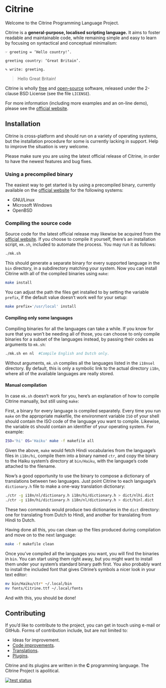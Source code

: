 Citrine
=======

Welcome to the Citrine Programming Language Project.

Citrine is a __general-purpose, localised scripting language.__ It aims to foster readable
and maintainable code, while remaining simple and easy to learn by focusing on syntactical
and conceptual minimalism:

```
☞ greeting ≔ ‘Hello country!’.

greeting country: ‘Great Britain’.

✎ write: greeting.
```

> Hello Great Britain!

Citrine is wholly [free](https://www.gnu.org/philosophy/free-sw.html) and
[open-source](https://opensource.org/osd) software, released under the 2-clause BSD
License (see the file `LICENSE`).

For more information (including more examples and an on-line demo), please see the
[official website](https://citrine-lang.org/).


Installation
------------

Citrine is cross-platform and should run on a variety of operating systems, but the
installation procedure for some is currently lacking in support. Help to improve the
situation is very welcome.

Please make sure you are using the latest official release of Citrine, in order to have
the newest features and bug fixes.

### Using a precompiled binary

The easiest way to get started is by using a precompiled binary, currently available on
the [official website](https://citrine-lang.org/download.ctr) for the following systems:

- GNU/Linux
- Microsoft Windows
- OpenBSD

### Compiling the source code

Source code for the latest official release may likewise be acquired from the [official
website](https://citrine-lang.org/download.ctr). If you choose to compile it yourself,
there’s an installation script, `mk.sh`, included to automate the process. You may run it
as follows:

```bash
./mk.sh
```

This should generate a separate binary for every supported language in the `bin`
directory, in a subdirectory matching your system. Now you can install Citrine with all of
the compiled binaries using `make`:

```bash
make install
```

You can adjust the path the files get installed to by setting the variable `prefix`, if
the default value doesn’t work well for your setup:

```bash
make prefix='/usr/local' install
```

#### Compiling only some languages

Compiling binaries for all the languages can take a while. If you know for sure that you
won’t be needing all of those, you can choose to only compile binaries for a subset of the
languages instead, by passing their codes as arguments to `mk.sh`:

```bash
./mk.sh en nl  #Compile English and Dutch only.
```

Without arguments, `mk.sh` compiles all the languages listed in the `i18nsel` directory.
By default, this is only a symbolic link to the actual directory `i18n`, where all of the
available languages are really stored.

#### Manual compilation

In case `mk.sh` doesn’t work for you, here’s an explanation of how to compile Citrine
manually, but still using `make`:

First, a binary for every language is compiled separately. Every time you run `make` on
the appropriate makefile, the environment variable `ISO` of your shell should contain the
ISO code of the language you want to compile. Likewise, the variable `OS` should contain
an identifier of your operating system. For example:

```bash
ISO='hi' OS='Haiku' make -f makefile all
```

Given the above, `make` would fetch Hindi vocabularies from the language’s files in
`i18n/hi`, compile them into a binary named `ctr`, and copy the binary to the Haiku
system’s directory at `bin/Haiku`, with the language’s code attached to the filename.

Now’s a good opportunity to use the binary to compose a dictionary of translations between
two languages. Just point Citrine to each language’s `dictionary.h` file to make a one-way
translation dictionary:

```bash
./ctr -g i18n/nl/dictionary.h i18n/hi/dictionary.h > dict/nlhi.dict
./ctr -g i18n/hi/dictionary.h i18n/nl/dictionary.h > dict/hinl.dict
```

These two commands would produce two dictionaries in the `dict` directory: one for
translating from Dutch to Hindi, and another for translating from Hindi to Dutch.

Having done all this, you can clean up the files produced during compilation and move on
to the next language:

```bash
make -f makefile clean
```
Once you’ve compiled all the languages you want, you will find the binaries in `bin`. You
can start using them right away, but you might want to install them under your system’s
standard binary path first. You also probably want to install the included font that gives
Citrine’s symbols a nicer look in your text editor:

```bash
mv bin/Haiku/ctr* ~/.local/bin
mv fonts/Citrine.ttf ~/.local/fonts
```

And with this, you should be done!


Contributing
------------

If you’d like to contribute to the project, you can get in touch using e-mail or GitHub.
Forms of contribution include, but are not limited to:

- Ideas for improvement.
- [Code improvements](https://citrine-lang.org/changelog.ctr#roadmap).
- [Translations](https://citrine-lang.org/add.ctr).
- [Plugins](https://citrine-lang.org/changelog.ctr#plugins).

Citrine and its plugins are written in the __C__ programming language. The Citrine Project
is apolitical.


<a target="_blank" href="https://travis-ci.org/gabordemooij/citrine.svg?branch=master">
<img alt="test status" src="https://travis-ci.org/gabordemooij/citrine.svg?branch=master" />
</a>

